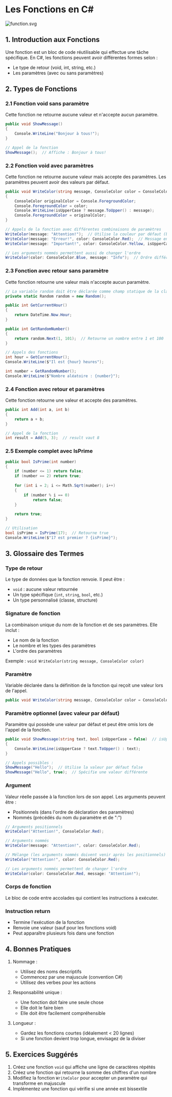 # Les Fonctions en C#

![function.svg](assets/function.svg)

## 1. Introduction aux Fonctions

Une fonction est un bloc de code réutilisable qui effectue une tâche spécifique. En C#, les fonctions peuvent avoir
différentes formes selon :

- Le type de retour (void, int, string, etc.)
- Les paramètres (avec ou sans paramètres)

## 2. Types de Fonctions

### 2.1 Fonction void sans paramètre

Cette fonction ne retourne aucune valeur et n'accepte aucun paramètre.

```csharp
public void ShowMessage()
{
    Console.WriteLine("Bonjour à tous!");
}

// Appel de la fonction
ShowMessage();  // Affiche : Bonjour à tous!
```

### 2.2 Fonction void avec paramètres

Cette fonction ne retourne aucune valeur mais accepte des paramètres. Les paramètres peuvent avoir des valeurs par
défaut.

```csharp
public void WriteColor(string message, ConsoleColor color = ConsoleColor.White, bool isUpperCase = false)
{
    ConsoleColor originalColor = Console.ForegroundColor;
    Console.ForegroundColor = color;
    Console.WriteLine(isUpperCase ? message.ToUpper() : message);
    Console.ForegroundColor = originalColor;
}

// Appels de la fonction avec différentes combinaisons de paramètres
WriteColor(message: "Attention!");  // Utilise la couleur par défaut (blanc)
WriteColor(message: "Erreur!", color: ConsoleColor.Red);  // Message en rouge
WriteColor(message: "Important!", color: ConsoleColor.Yellow, isUpperCase: true);  // Message en jaune et en majuscules

// Les arguments nommés permettent aussi de changer l'ordre
WriteColor(color: ConsoleColor.Blue, message: "Info");  // Ordre différent mais fonctionne
```

### 2.3 Fonction avec retour sans paramètre

Cette fonction retourne une valeur mais n'accepte aucun paramètre.

```csharp
// La variable random doit être déclarée comme champ statique de la classe
private static Random random = new Random();

public int GetCurrentHour()
{
    return DateTime.Now.Hour;
}

public int GetRandomNumber()
{
    return random.Next(1, 101);  // Retourne un nombre entre 1 et 100
}

// Appels des fonctions
int hour = GetCurrentHour();
Console.WriteLine($"Il est {hour} heures");

int number = GetRandomNumber();
Console.WriteLine($"Nombre aléatoire : {number}");
```

### 2.4 Fonction avec retour et paramètres

Cette fonction retourne une valeur et accepte des paramètres.

```csharp
public int Add(int a, int b)
{
    return a + b;
}

// Appel de la fonction
int result = Add(5, 3);  // result vaut 8
```

### 2.5 Exemple complet avec IsPrime

```csharp
public bool IsPrime(int number)
{
    if (number <= 1) return false;
    if (number == 2) return true;
    
    for (int i = 2; i <= Math.Sqrt(number); i++)
    {
        if (number % i == 0)
            return false;
    }
    
    return true;
}

// Utilisation
bool isPrime = IsPrime(17);  // Retourne true
Console.WriteLine($"17 est premier ? {isPrime}");
```

## 3. Glossaire des Termes

### Type de retour

Le type de données que la fonction renvoie. Il peut être :

- `void` : aucune valeur retournée
- Un type spécifique (`int`, `string`, `bool`, etc.)
- Un type personnalisé (classe, structure)

### Signature de fonction

La combinaison unique du nom de la fonction et de ses paramètres. Elle inclut :

- Le nom de la fonction
- Le nombre et les types des paramètres
- L'ordre des paramètres

Exemple : `void WriteColor(string message, ConsoleColor color)`

### Paramètre

Variable déclarée dans la définition de la fonction qui reçoit une valeur lors de l'appel.

```csharp
public void WriteColor(string message, ConsoleColor color = ConsoleColor.White)  // message et color sont des paramètres, color a une valeur par défaut
```

### Paramètre optionnel (avec valeur par défaut)

Paramètre qui possède une valeur par défaut et peut être omis lors de l'appel de la fonction.

```csharp
public void ShowMessage(string text, bool isUpperCase = false)  // isUpperCase est optionnel
{
    Console.WriteLine(isUpperCase ? text.ToUpper() : text);
}

// Appels possibles :
ShowMessage("Hello");  // Utilise la valeur par défaut false
ShowMessage("Hello", true);  // Spécifie une valeur différente
```

### Argument
Valeur réelle passée à la fonction lors de son appel. Les arguments peuvent être :
- Positionnels (dans l'ordre de déclaration des paramètres)
- Nommés (précédés du nom du paramètre et de ":")

```csharp
// Arguments positionnels
WriteColor("Attention!", ConsoleColor.Red);

// Arguments nommés
WriteColor(message: "Attention!", color: ConsoleColor.Red);

// Mélange (les arguments nommés doivent venir après les positionnels)
WriteColor("Attention!", color: ConsoleColor.Red);

// Les arguments nommés permettent de changer l'ordre
WriteColor(color: ConsoleColor.Red, message: "Attention!");
```

### Corps de fonction
Le bloc de code entre accolades qui contient les instructions à exécuter.

### Instruction return
- Termine l'exécution de la fonction
- Renvoie une valeur (sauf pour les fonctions void)
- Peut apparaître plusieurs fois dans une fonction

## 4. Bonnes Pratiques

1. Nommage :
   - Utilisez des noms descriptifs
   - Commencez par une majuscule (convention C#)
   - Utilisez des verbes pour les actions

2. Responsabilité unique :
   - Une fonction doit faire une seule chose
   - Elle doit le faire bien
   - Elle doit être facilement compréhensible

3. Longueur :
   - Gardez les fonctions courtes (idéalement < 20 lignes)
   - Si une fonction devient trop longue, envisagez de la diviser

## 5. Exercices Suggérés

1. Créez une fonction `void` qui affiche une ligne de caractères répétés
2. Créez une fonction qui retourne la somme des chiffres d'un nombre
3. Modifiez la fonction `WriteColor` pour accepter un paramètre qui transforme en majuscule
4. Implémentez une fonction qui vérifie si une année est bissextile
